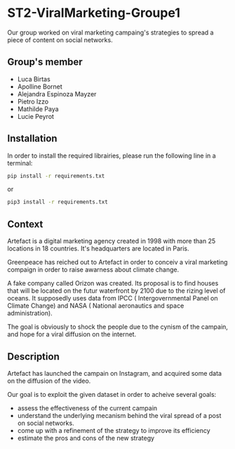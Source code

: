 # ST2-ViralMarketing-Groupe1

Our group worked on viral marketing campaing's strategies to spread a piece of content on social networks.

## Group's member

- Luca Birtas
- Apolline Bornet
- Alejandra Espinoza Mayzer
- Pietro Izzo
- Mathilde Paya
- Lucie Peyrot

## Installation

In order to install the required librairies, please run the following line in a terminal:

```bash
pip install -r requirements.txt
```
or

```bash
pip3 install -r requirements.txt
```

## Context

Artefact is a digital marketing agency created in 1998 with more than 25 locations in 18 countries. It's headquarters are located in Paris.

Greenpeace has reiched out to Artefact in order to conceiv a viral marketing compaign in order to raise awarness about climate change.

A fake company called Orizon was created. Its proposal is to find houses that will be located on the futur waterfront by 2100 due to the rizing level of oceans. It supposedly uses data from IPCC ( Intergovernmental Panel on Climate Change) and NASA ( National aeronautics and space administration).

The goal is obviously to shock the people due to the cynism of the campain, and hope for a viral diffusion on the internet.

## Description

Artefact has launched the campain on Instagram, and acquired some data on the diffusion of the video.

Our goal is to exploit the given dataset in order to acheive several goals:
- assess the effectiveness of the current campain
- understand the underlying mecanism behind the viral spread of a post on social networks.
- come up with a refinement of the strategy to improve its efficiency
- estimate the pros and cons of the new strategy



